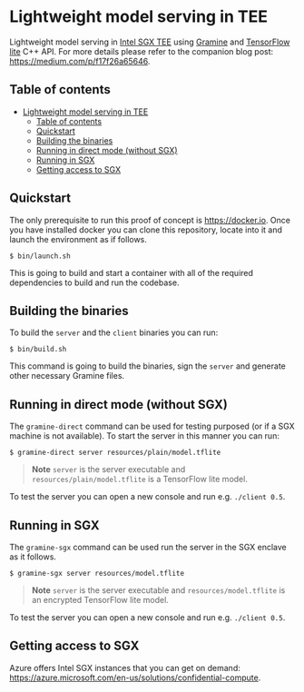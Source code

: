 # Lightweight model serving in TEE
Lightweight model serving in [Intel SGX TEE](https://www.intel.com/content/www/us/en/developer/tools/software-guard-extensions/overview.html) using [Gramine](https://grapheneproject.io) and [TensorFlow lite](https://www.tensorflow.org/lite) C++ API. For more details please refer to the companion blog post: https://medium.com/p/f17f26a65646.

## Table of contents
- [Lightweight model serving in TEE](#lightweight-model-serving-in-tee)
  - [Table of contents](#table-of-contents)
  - [Quickstart](#quickstart)
  - [Building the binaries](#building-the-binaries)
  - [Running in direct mode (without SGX)](#running-in-direct-mode-without-sgx)
  - [Running in SGX](#running-in-sgx)
  - [Getting access to SGX](#getting-access-to-sgx)

## Quickstart

The only prerequisite to run this proof of concept is https://docker.io. Once you have installed docker you can clone this repository, locate into it and launch the environment as if follows.

```console
$ bin/launch.sh
```

This is going to build and start a container with all of the required dependencies to build and run the codebase.

## Building the binaries

To build the `server` and the `client` binaries you can run:

```console
$ bin/build.sh
```

This command is going to build the binaries, sign the `server` and generate other necessary Gramine files.

## Running in direct mode (without SGX)
The `gramine-direct` command can be used for testing purposed (or if a SGX machine is not available). To start the server in this manner you can run:

```console
$ gramine-direct server resources/plain/model.tflite
```

> **Note** `server` is the server executable and `resources/plain/model.tflite` is a TensorFlow lite model.

To test the server you can open a new console and run e.g. `./client 0.5`.

## Running in SGX
The `gramine-sgx` command can be used run the server in the SGX enclave as it follows.

```console
$ gramine-sgx server resources/model.tflite
```

> **Note** `server` is the server executable and `resources/model.tflite` is an encrypted TensorFlow lite model.

To test the server you can open a new console and run e.g. `./client 0.5`.

## Getting access to SGX
Azure offers Intel SGX instances that you can get on demand: https://azure.microsoft.com/en-us/solutions/confidential-compute.
